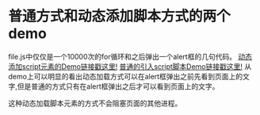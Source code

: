 # 普通方式和动态添加脚本方式的两个demo

file.js中仅仅是一个10000次的for循环和之后弹出一个alert框的几句代码。
[动态添加script元素的Demo链接戳这里!](http://book.jirengu.com/Rcong/myWorkspace/dynamic-script-element/dynamic.html)
[普通的引入script脚本Demo链接戳这里!](http://book.jirengu.com/Rcong/myWorkspace/dynamic-script-element/normal.html)
从demo上可以明显的看出动态加载方式可以在alert框弹出之前先看到页面上的文字,但是普通的方式只有在alert框弹出之后才可以看到页面上的文字。

这种动态加载脚本元素的方式不会阻塞页面的其他进程。